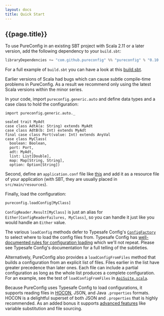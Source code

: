 ```yaml
---
layout: docs
title: Quick Start
---
```


## {{page.title}}

To use PureConfig in an existing SBT project with Scala 2.11 or a later version, add the following dependency to your
`build.sbt`:

```scala
libraryDependencies += "com.github.pureconfig" %% "pureconfig" % "0.10.2"
```

For a full example of `build.sbt` you can have a look at this [build.sbt](https://github.com/pureconfig/pureconfig/blob/master/example/build.sbt).

Earlier versions of Scala had bugs which can cause subtle compile-time problems in PureConfig.
As a result we recommend only using the latest Scala versions within the minor series.

In your code, import `pureconfig.generic.auto` and define data types and a case class to hold the configuration:

```tut:silent
import pureconfig.generic.auto._

sealed trait MyAdt
case class AdtA(a: String) extends MyAdt
case class AdtB(b: Int) extends MyAdt
final case class Port(value: Int) extends AnyVal
case class MyClass(
  boolean: Boolean,
  port: Port,
  adt: MyAdt,
  list: List[Double],
  map: Map[String, String],
  option: Option[String])
```

Second, define an `application.conf` file like
[this](https://github.com/pureconfig/pureconfig/blob/master/docs/src/main/resources/application.conf) and add it as a
resource file of your application (with SBT, they are usually placed in `src/main/resources`).

Finally, load the configuration:

```tut:book
pureconfig.loadConfig[MyClass]
```

`ConfigReader.Result[MyClass]` is just an alias for `Either[ConfigReaderFailures, MyClass]`, so you can handle it just like you
would handle an `Either` value.

The various `loadConfig` methods defer to Typesafe Config's
[`ConfigFactory`](https://lightbend.github.io/config/latest/api/com/typesafe/config/ConfigFactory.html) to
select where to load the config files from. Typesafe Config has [well-documented rules for configuration
loading](https://github.com/lightbend/config#standard-behavior) which we'll not repeat. Please see Typesafe
Config's documentation for a full telling of the subtleties.

Alternatively, PureConfig also provides a `loadConfigFromFiles` method that builds a configuration from
an explicit list of files. Files earlier in the list have greater precedence than later ones. Each file can
include a partial configuration as long as the whole list produces a complete configuration. For an example,
see the test of `loadConfigFromFiles` in
[`ApiSuite.scala`](https://github.com/pureconfig/pureconfig/blob/master/tests/src/test/scala/pureconfig/ApiSuite.scala).

Because PureConfig uses Typesafe Config to load configurations, it supports reading files in [HOCON](https://github.com/lightbend/config/blob/master/HOCON.md#hocon-human-optimized-config-object-notation), JSON, and Java `.properties` formats. HOCON is a delightful superset of both JSON and `.properties` that is highly recommended. As an added bonus it supports [advanced features](https://github.com/lightbend/config/blob/master/README.md#features-of-hocon) like variable substitution and file sourcing.
